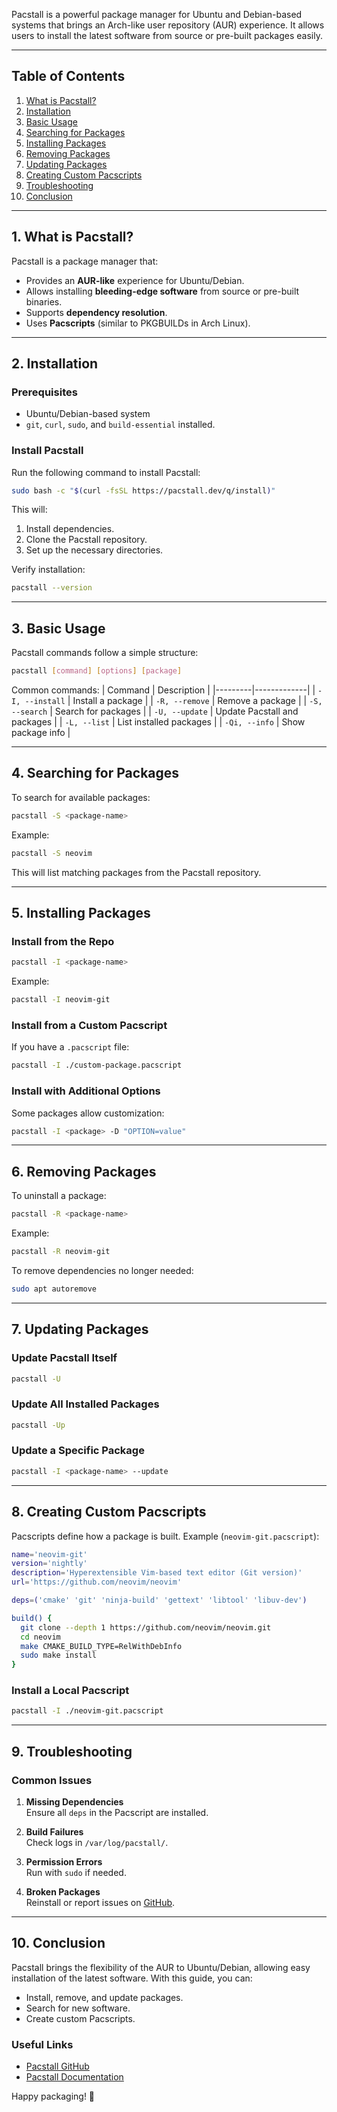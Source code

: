 
Pacstall is a powerful package manager for Ubuntu and Debian-based systems that brings an Arch-like user repository (AUR) experience. It allows users to install the latest software from source or pre-built packages easily.

---

## **Table of Contents**
1. [What is Pacstall?](#what-is-pacstall)
2. [Installation](#installation)
3. [Basic Usage](#basic-usage)
4. [Searching for Packages](#searching-for-packages)
5. [Installing Packages](#installing-packages)
6. [Removing Packages](#removing-packages)
7. [Updating Packages](#updating-packages)
8. [Creating Custom Pacscripts](#creating-custom-pacscripts)
9. [Troubleshooting](#troubleshooting)
10. [Conclusion](#conclusion)

---

## **1. What is Pacstall?** <a name="what-is-pacstall"></a>
Pacstall is a package manager that:
- Provides an **AUR-like** experience for Ubuntu/Debian.
- Allows installing **bleeding-edge software** from source or pre-built binaries.
- Supports **dependency resolution**.
- Uses **Pacscripts** (similar to PKGBUILDs in Arch Linux).

---

## **2. Installation** <a name="installation"></a>
### **Prerequisites**
- Ubuntu/Debian-based system
- `git`, `curl`, `sudo`, and `build-essential` installed.

### **Install Pacstall**
Run the following command to install Pacstall:
```bash
sudo bash -c "$(curl -fsSL https://pacstall.dev/q/install)"
```
This will:
1. Install dependencies.
2. Clone the Pacstall repository.
3. Set up the necessary directories.

Verify installation:
```bash
pacstall --version
```

---

## **3. Basic Usage** <a name="basic-usage"></a>
Pacstall commands follow a simple structure:
```bash
pacstall [command] [options] [package]
```

Common commands:
| Command | Description |
|---------|-------------|
| `-I, --install` | Install a package |
| `-R, --remove` | Remove a package |
| `-S, --search` | Search for packages |
| `-U, --update` | Update Pacstall and packages |
| `-L, --list` | List installed packages |
| `-Qi, --info` | Show package info |

---

## **4. Searching for Packages** <a name="searching-for-packages"></a>
To search for available packages:
```bash
pacstall -S <package-name>
```
Example:
```bash
pacstall -S neovim
```
This will list matching packages from the Pacstall repository.

---

## **5. Installing Packages** <a name="installing-packages"></a>
### **Install from the Repo**
```bash
pacstall -I <package-name>
```
Example:
```bash
pacstall -I neovim-git
```

### **Install from a Custom Pacscript**
If you have a `.pacscript` file:
```bash
pacstall -I ./custom-package.pacscript
```

### **Install with Additional Options**
Some packages allow customization:
```bash
pacstall -I <package> -D "OPTION=value"
```

---

## **6. Removing Packages** <a name="removing-packages"></a>
To uninstall a package:
```bash
pacstall -R <package-name>
```
Example:
```bash
pacstall -R neovim-git
```

To remove dependencies no longer needed:
```bash
sudo apt autoremove
```

---

## **7. Updating Packages** <a name="updating-packages"></a>
### **Update Pacstall Itself**
```bash
pacstall -U
```

### **Update All Installed Packages**
```bash
pacstall -Up
```

### **Update a Specific Package**
```bash
pacstall -I <package-name> --update
```

---

## **8. Creating Custom Pacscripts** <a name="creating-custom-pacscripts"></a>
Pacscripts define how a package is built. Example (`neovim-git.pacscript`):
```bash
name='neovim-git'
version='nightly'
description='Hyperextensible Vim-based text editor (Git version)'
url='https://github.com/neovim/neovim'

deps=('cmake' 'git' 'ninja-build' 'gettext' 'libtool' 'libuv-dev')

build() {
  git clone --depth 1 https://github.com/neovim/neovim.git
  cd neovim
  make CMAKE_BUILD_TYPE=RelWithDebInfo
  sudo make install
}
```

### **Install a Local Pacscript**
```bash
pacstall -I ./neovim-git.pacscript
```

---

## **9. Troubleshooting** <a name="troubleshooting"></a>
### **Common Issues**
1. **Missing Dependencies**  
   Ensure all `deps` in the Pacscript are installed.

2. **Build Failures**  
   Check logs in `/var/log/pacstall/`.

3. **Permission Errors**  
   Run with `sudo` if needed.

4. **Broken Packages**  
   Reinstall or report issues on [GitHub](https://github.com/pacstall/pacstall).

---

## **10. Conclusion** <a name="conclusion"></a>
Pacstall brings the flexibility of the AUR to Ubuntu/Debian, allowing easy installation of the latest software. With this guide, you can:
- Install, remove, and update packages.
- Search for new software.
- Create custom Pacscripts.

### **Useful Links**
- [Pacstall GitHub](https://github.com/pacstall/pacstall)
- [Pacstall Documentation](https://pacstall.dev/docs)

Happy packaging! 🚀